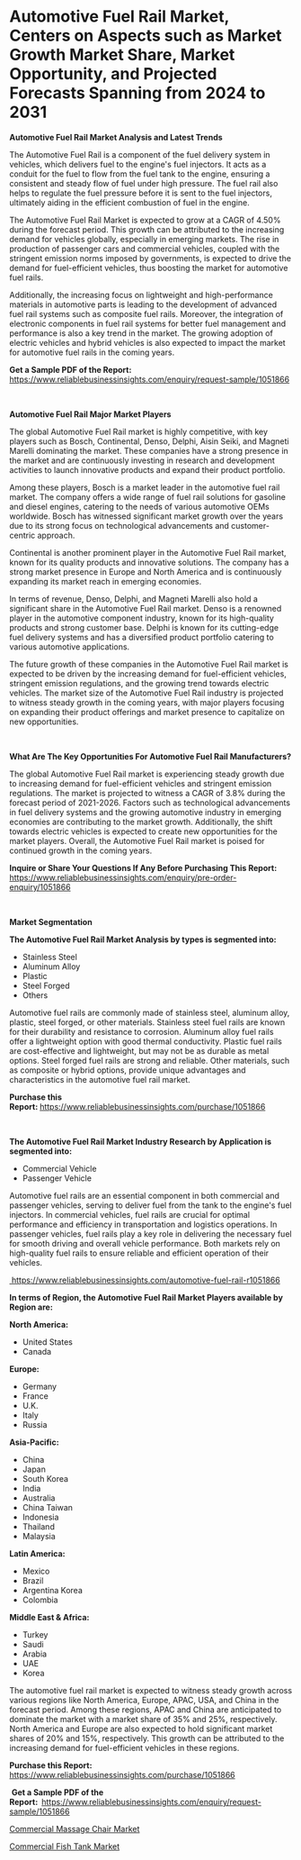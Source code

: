 <p><h1>Automotive Fuel Rail Market, Centers on Aspects such as Market Growth Market Share, Market Opportunity, and Projected Forecasts Spanning from 2024 to 2031</h1></p><p><strong>Automotive Fuel Rail Market Analysis and Latest Trends</strong></p>
<p><p>The Automotive Fuel Rail is a component of the fuel delivery system in vehicles, which delivers fuel to the engine's fuel injectors. It acts as a conduit for the fuel to flow from the fuel tank to the engine, ensuring a consistent and steady flow of fuel under high pressure. The fuel rail also helps to regulate the fuel pressure before it is sent to the fuel injectors, ultimately aiding in the efficient combustion of fuel in the engine.</p><p>The Automotive Fuel Rail Market is expected to grow at a CAGR of 4.50% during the forecast period. This growth can be attributed to the increasing demand for vehicles globally, especially in emerging markets. The rise in production of passenger cars and commercial vehicles, coupled with the stringent emission norms imposed by governments, is expected to drive the demand for fuel-efficient vehicles, thus boosting the market for automotive fuel rails.</p><p>Additionally, the increasing focus on lightweight and high-performance materials in automotive parts is leading to the development of advanced fuel rail systems such as composite fuel rails. Moreover, the integration of electronic components in fuel rail systems for better fuel management and performance is also a key trend in the market. The growing adoption of electric vehicles and hybrid vehicles is also expected to impact the market for automotive fuel rails in the coming years.</p></p>
<p><strong>Get a Sample PDF of the Report:&nbsp;</strong> <a href="https://www.reliablebusinessinsights.com/enquiry/request-sample/1051866">https://www.reliablebusinessinsights.com/enquiry/request-sample/1051866</a></p>
<p>&nbsp;</p>
<p><strong>Automotive Fuel Rail Major Market Players</strong></p>
<p><p>The global Automotive Fuel Rail market is highly competitive, with key players such as Bosch, Continental, Denso, Delphi, Aisin Seiki, and Magneti Marelli dominating the market. These companies have a strong presence in the market and are continuously investing in research and development activities to launch innovative products and expand their product portfolio.</p><p>Among these players, Bosch is a market leader in the automotive fuel rail market. The company offers a wide range of fuel rail solutions for gasoline and diesel engines, catering to the needs of various automotive OEMs worldwide. Bosch has witnessed significant market growth over the years due to its strong focus on technological advancements and customer-centric approach.</p><p>Continental is another prominent player in the Automotive Fuel Rail market, known for its quality products and innovative solutions. The company has a strong market presence in Europe and North America and is continuously expanding its market reach in emerging economies.</p><p>In terms of revenue, Denso, Delphi, and Magneti Marelli also hold a significant share in the Automotive Fuel Rail market. Denso is a renowned player in the automotive component industry, known for its high-quality products and strong customer base. Delphi is known for its cutting-edge fuel delivery systems and has a diversified product portfolio catering to various automotive applications.</p><p>The future growth of these companies in the Automotive Fuel Rail market is expected to be driven by the increasing demand for fuel-efficient vehicles, stringent emission regulations, and the growing trend towards electric vehicles. The market size of the Automotive Fuel Rail industry is projected to witness steady growth in the coming years, with major players focusing on expanding their product offerings and market presence to capitalize on new opportunities.</p></p>
<p>&nbsp;</p>
<p><strong>What Are The Key Opportunities For Automotive Fuel Rail Manufacturers?</strong></p>
<p><p>The global Automotive Fuel Rail market is experiencing steady growth due to increasing demand for fuel-efficient vehicles and stringent emission regulations. The market is projected to witness a CAGR of 3.8% during the forecast period of 2021-2026. Factors such as technological advancements in fuel delivery systems and the growing automotive industry in emerging economies are contributing to the market growth. Additionally, the shift towards electric vehicles is expected to create new opportunities for the market players. Overall, the Automotive Fuel Rail market is poised for continued growth in the coming years.</p></p>
<p><strong>Inquire or Share Your Questions If Any Before Purchasing This Report:</strong> <a href="https://www.reliablebusinessinsights.com/enquiry/pre-order-enquiry/1051866">https://www.reliablebusinessinsights.com/enquiry/pre-order-enquiry/1051866</a></p>
<p>&nbsp;</p>
<p><strong>Market Segmentation</strong></p>
<p><strong>The Automotive Fuel Rail Market Analysis by types is segmented into:</strong></p>
<p><ul><li>Stainless Steel</li><li>Aluminum Alloy</li><li>Plastic</li><li>Steel Forged</li><li>Others</li></ul></p>
<p><p>Automotive fuel rails are commonly made of stainless steel, aluminum alloy, plastic, steel forged, or other materials. Stainless steel fuel rails are known for their durability and resistance to corrosion. Aluminum alloy fuel rails offer a lightweight option with good thermal conductivity. Plastic fuel rails are cost-effective and lightweight, but may not be as durable as metal options. Steel forged fuel rails are strong and reliable. Other materials, such as composite or hybrid options, provide unique advantages and characteristics in the automotive fuel rail market.</p></p>
<p><strong>Purchase this Report:&nbsp;</strong><a href="https://www.reliablebusinessinsights.com/purchase/1051866">https://www.reliablebusinessinsights.com/purchase/1051866</a></p>
<p>&nbsp;</p>
<p><strong>The Automotive Fuel Rail Market Industry Research by Application is segmented into:</strong></p>
<p><ul><li>Commercial Vehicle</li><li>Passenger Vehicle</li></ul></p>
<p><p>Automotive fuel rails are an essential component in both commercial and passenger vehicles, serving to deliver fuel from the tank to the engine's fuel injectors. In commercial vehicles, fuel rails are crucial for optimal performance and efficiency in transportation and logistics operations. In passenger vehicles, fuel rails play a key role in delivering the necessary fuel for smooth driving and overall vehicle performance. Both markets rely on high-quality fuel rails to ensure reliable and efficient operation of their vehicles.</p></p>
<p><a href="https://www.reliablebusinessinsights.com/automotive-fuel-rail-r1051866">&nbsp;https://www.reliablebusinessinsights.com/automotive-fuel-rail-r1051866</a></p>
<p><strong>In terms of Region, the Automotive Fuel Rail Market Players available by Region are:</strong></p>
<p>
    <p> <strong> North America: </strong>
        <ul>
            <li>United States</li>
            <li>Canada</li>
        </ul>
        </p> 
    <p> <strong> Europe: </strong>
        <ul>
            <li>Germany</li>
            <li>France</li>
            <li>U.K.</li>
            <li>Italy</li>
            <li>Russia</li>
        </ul>
        </p> 
    <p> <strong> Asia-Pacific: </strong>
        <ul>
            <li>China</li>
            <li>Japan</li>
            <li>South Korea</li>
            <li>India</li>
            <li>Australia</li>
            <li>China Taiwan</li>
            <li>Indonesia</li>
            <li>Thailand</li>
            <li>Malaysia</li>
        </ul>
        </p> 
    <p> <strong> Latin America: </strong>
        <ul>
            <li>Mexico</li>
            <li>Brazil</li>
            <li>Argentina Korea</li>
            <li>Colombia</li>
        </ul>
        </p> 
    <p> <strong> Middle East & Africa: </strong>
        <ul>
            <li>Turkey</li>
            <li>Saudi</li>
            <li>Arabia</li>
            <li>UAE</li>
            <li>Korea</li>
        </ul>
    </p>
    </p>
<p><p>The automotive fuel rail market is expected to witness steady growth across various regions like North America, Europe, APAC, USA, and China in the forecast period. Among these regions, APAC and China are anticipated to dominate the market with a market share of 35% and 25%, respectively. North America and Europe are also expected to hold significant market shares of 20% and 15%, respectively. This growth can be attributed to the increasing demand for fuel-efficient vehicles in these regions.</p></p>
<p><strong>Purchase this Report: </strong><a href="https://www.reliablebusinessinsights.com/purchase/1051866">https://www.reliablebusinessinsights.com/purchase/1051866</a></p>
<p>&nbsp;<strong>Get a Sample PDF of the Report:&nbsp;&nbsp;</strong><a href="https://www.reliablebusinessinsights.com/enquiry/request-sample/1051866">https://www.reliablebusinessinsights.com/enquiry/request-sample/1051866</a></p>
<p><strong></strong></p>
<p><p><a href="https://view.publitas.com/reportprime-1/analyzing-commercial-massage-chair-market-dynamics-and-growth-drivers-and-forecasted-for-period-from-2024-to-2031/">Commercial Massage Chair Market</a></p><p><a href="https://view.publitas.com/reportprime-1/global-commercial-fish-tank-market-opportunities-and-forecast-for-period-from-2024-to-2031/">Commercial Fish Tank Market</a></p></p>